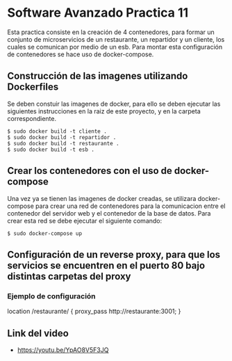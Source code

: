# Software Avanzado Practica 11

Esta practica consiste en la creación de 4 contenedores, para formar un conjunto de microservicios de un restaurante, un repartidor y un cliente, los cuales se comunican por medio de un esb. Para montar esta configuración de contenedores se hace uso de docker-compose.

## Construcción de las imagenes utilizando Dockerfiles
Se deben constuir las imagenes de docker, para ello se deben ejecutar las siguientes instrucciones en la raiz de este proyecto, y en la carpeta correspondiente.

```
$ sudo docker build -t cliente .
$ sudo docker build -t repartidor .
$ sudo docker build -t restaurante .
$ sudo docker build -t esb .
```

## Crear los contenedores con el uso de docker-compose
Una vez ya se tienen las imagenes de docker creadas, se utilizara docker-compose para crear una red de contenedores para la comunicacion entre el contenedor del servidor web y el contenedor de la base de datos. Para crear esta red se debe ejecutar el siguiente comando:

```
$ sudo docker-compose up
```
## Configuración de un reverse proxy, para que los servicios se encuentren en el puerto 80 bajo distintas carpetas del proxy
### Ejemplo de configuración
location /restaurante/ {
	proxy_pass http://restaurante:3001;
}

## Link del video
- https://youtu.be/YpAO8V5F3JQ
